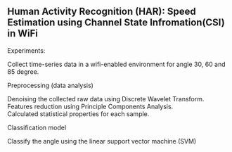 ## Human Activity Recognition (HAR): Speed Estimation using Channel State Infromation(CSI) in WiFi

Experiments:  

Collect time-series data in a wifi-enabled environment for angle 30, 60 and 85 degree. 

Preprocessing (data analysis)   

Denoising the collected raw data using Discrete Wavelet Transform.   
Features reduction using Principle Components Analysis.  
Calculated statistical properties for each sample. 

Classification model    

Classify the angle using the linear support vector machine (SVM)
